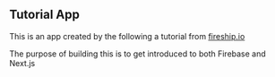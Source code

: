 ## Tutorial App

This is an app created by the following a tutorial from [fireship.io](https://fireship.io/courses/react-next-firebase)

The purpose of building this is to get introduced to both Firebase and Next.js

